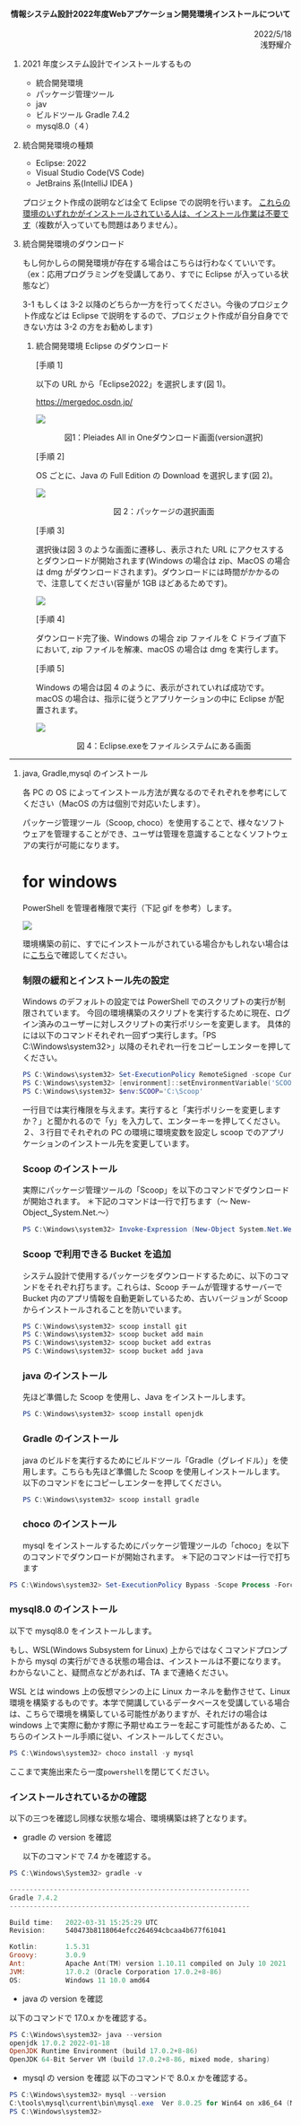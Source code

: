 <div align="center">
    <h4>情報システム設計2022年度Webアプケーション開発環境インストールについて</h4>
</div>

<div align="right">
    2022/5/18<br>
    浅野耀介
</div>

1. 2021 年度システム設計でインストールするもの

   - 統合開発環境
   - パッケージ管理ツール
   - jav
   - ビルドツール Gradle 7.4.2
   - mysql8.0（４）

2. 統合開発環境の種類

   - Eclipse: 2022
   - Visual Studio Code(VS Code)
   - JetBrains 系(IntelliJ IDEA )

   プロジェクト作成の説明などは全て Eclipse での説明を行います。
   <u>これらの環境のいずれかがインストールされている人は、インストール作業は不要です</u>（複数が入っていても問題はありません）。

3. 統合開発環境のダウンロード

   もし何かしらの開発環境が存在する場合はこちらは行わなくていいです。（ex：応用プログラミングを受講してあり、すでに Eclipse が入っている状態など）

   3-1 もしくは 3-2 以降のどちらか一方を行ってください。今後のプロジェクト作成などは Eclipse で説明をするので、プロジェクト作成が自分自身でできない方は 3-2 の方をお勧めします)

   1. 統合開発環境 Eclipse のダウンロード

      [手順 1]

      以下の URL から「Eclipse2022」を選択します(図 1)。

      https://mergedoc.osdn.jp/

      ![]("./../images/eclipse1.png)
      <div align="center">図1：Pleiades All in Oneダウンロード画面(version選択)</div>

      [手順 2]

      OS ごとに、Java の Full Edition の Download を選択します(図 2)。

      ![](https://raw.githubusercontent.com/HazeyamaLab/system-design/master/docs/2021/images/eclipse2.png)
      <div align="center">図 2：パッケージの選択画面</div>

      [手順 3]

      選択後は図 3 のような画面に遷移し、表示された URL にアクセスするとダウンロードが開始されます(Windows の場合は zip、MacOS の場合は dmg がダウンロードされます)。ダウンロードには時間がかかるので、注意してください(容量が 1GB ほどあるためです)。

      ![]("./../images/eclipse3.png)

      [手順 4]

      ダウンロード完了後、Windows の場合 zip ファイルを C ドライブ直下において, zip ファイルを解凍、macOS の場合は dmg を実行します。

      [手順 5]

      Windows の場合は図 4 のように、表示がされていれば成功です。macOS の場合は、指示に従うとアプリケーションの中に Eclipse が配置されます。

      ![](https://raw.githubusercontent.com/HazeyamaLab/system-design/master/docs/2021/images/windows_file.png)
      <div align="center">図 4：Eclipse.exeをファイルシステムにある画面</div>

---

1. java, Gradle,mysql のインストール

   各 PC の OS によってインストール方法が異なるのでそれぞれを参考にしてください（MacOS の方は個別で対応いたします）。

   パッケージ管理ツール（Scoop, choco）を使用することで、様々なソフトウェアを管理することができ、ユーザは管理を意識することなくソフトウェアの実行が可能になります。

   # for windows

   PowerShell を管理者権限で実行（下記 gif を参考）します。

   ![](https://raw.githubusercontent.com/HazeyamaLab/setup/master/windows/windows.gif)

   環境構築の前に、すでにインストールがされている場合かもしれない場合はに[こちら](#インストールされているかの確認)で確認してください。

   ### 制限の緩和とインストール先の設定

   Windows のデフォルトの設定では PowerShell でのスクリプトの実行が制限されています。
   今回の環境構築のスクリプトを実行するために現在、ログイン済みのユーザーに対しスクリプトの実行ポリシーを変更します。
   具体的には以下のコマンドそれぞれ一回ずつ実行します。「PS C:\Windows\system32>」以降のそれぞれ一行をコピーしエンターを押してください。

   ```powershell
   PS C:\Windows\system32> Set-ExecutionPolicy RemoteSigned -scope CurrentUser
   PS C:\Windows\system32> [environment]::setEnvironmentVariable('SCOOP','C:\Scoop','User')
   PS C:\Windows\system32> $env:SCOOP='C:\Scoop'
   ```

   一行目では実行権限を与えます。実行すると「実行ポリシーを変更しますか？」と聞かれるので「y」を入力して、エンターキーを押してください。
   ２、３行目でそれぞれの PC の環境に環境変数を設定し scoop でのアプリケーションのインストール先を変更しています。

   ### Scoop のインストール

   実際にパッケージ管理ツールの「Scoop」を以下のコマンドでダウンロードが開始されます。
   ＊下記のコマンドは一行で打ちます（～ New-Object␣System.Net.～）

   ```powershell
   PS C:\Windows\system32> Invoke-Expression (New-Object System.Net.WebClient).DownloadString('https://get.scoop.sh')
   ```

   ### Scoop で利用できる Bucket を追加

   システム設計で使用するパッケージをダウンロードするために、以下のコマンドをそれぞれ打ちます。これらは、Scoop チームが管理するサーバーで Bucket 内のアプリ情報を自動更新しているため、古いバージョンが Scoop からインストールされることを防いでいます。

   ```powershell
   PS C:\Windows\system32> scoop install git
   PS C:\Windows\system32> scoop bucket add main
   PS C:\Windows\system32> scoop bucket add extras
   PS C:\Windows\system32> scoop bucket add java
   ```

   ### java のインストール

   先ほど準備した Scoop を使用し、Java をインストールします。

   ```powershell
   PS C:\Windows\system32> scoop install openjdk
   ```

   ### Gradle のインストール

   java のビルドを実行するためにビルドツール「Gradle（グレイドル）」を使用します。こちらも先ほど準備した Scoop を使用しインストールします。以下のコマンドをにコピーしエンターを押してください。

   ```powershell
   PS C:\Windows\system32> scoop install gradle
   ```

   ### choco のインストール

   mysql をインストールするためにパッケージ管理ツールの「choco」を以下のコマンドでダウンロードが開始されます。
   ＊下記のコマンドは一行で打ちます

```powershell
PS C:\Windows\system32> Set-ExecutionPolicy Bypass -Scope Process -Force;[System.Net.ServicePointManager]::SecurityProtocol = [System.Net.ServicePointManager]::SecurityProtocol -bor 3072; Invoke-Expression ((New-Object System.Net.WebClient).DownloadString('https://chocolatey.org/install.ps1'))
```

### mysql8.0 のインストール

以下で mysql8.0 をインストールします。

もし、WSL(Windows Subsystem for Linux) 上からではなくコマンドプロンプトから mysql の実行ができる状態の場合は、インストールは不要になります。わからないこと、疑問点などがあれば、TA まで連絡ください。

WSL とは windows 上の仮想マシンの上に Linux カーネルを動作させて、Linux 環境を構築するものです。本学で開講しているデータベースを受講している場合は、こちらで環境を構築している可能性がありますが、それだけの場合は windows 上で実際に動かす際に予期せぬエラーを起こす可能性があるため、こちらのインストール手順に従い、インストールしてください。

```powershell
PS C:\Windows\system32> choco install -y mysql
```

ここまで実施出来たら一度`powershell`を閉じてください。

### インストールされているかの確認

以下の三つを確認し同様な状態な場合、環境構築は終了となります。

- gradle の version を確認

  以下のコマンドで 7.4 かを確認する。

```powershell
PS C:\Windows\System32> gradle -v

------------------------------------------------------------
Gradle 7.4.2
------------------------------------------------------------

Build time:   2022-03-31 15:25:29 UTC
Revision:     540473b8118064efcc264694cbcaa4b677f61041

Kotlin:       1.5.31
Groovy:       3.0.9
Ant:          Apache Ant(TM) version 1.10.11 compiled on July 10 2021
JVM:          17.0.2 (Oracle Corporation 17.0.2+8-86)
OS:           Windows 11 10.0 amd64
```

- java の version を確認

以下のコマンドで 17.0.x かを確認する。

```powershell
PS C:\Windows\system32> java --version
openjdk 17.0.2 2022-01-18
OpenJDK Runtime Environment (build 17.0.2+8-86)
OpenJDK 64-Bit Server VM (build 17.0.2+8-86, mixed mode, sharing)
```

- mysql の version を確認
  以下のコマンドで 8.0.x かを確認する。

```powershell
PS C:\Windows\system32> mysql --version
C:\tools\mysql\current\bin\mysql.exe  Ver 8.0.25 for Win64 on x86_64 (MySQL Community Server - GPL)
PS C:\Windows\system32>
```
